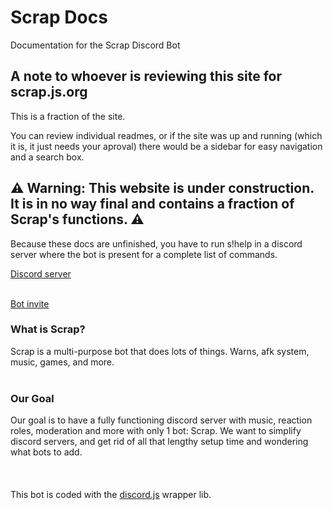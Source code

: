 
# Scrap Docs

Documentation for the Scrap Discord Bot

## A note to whoever is reviewing this site for scrap.js.org

This is a fraction of the site.

You can review individual readmes, or if the site was up and running (which it is, it just needs your aproval) there would be a sidebar for easy navigation and a search box.

## ⚠️ Warning: This website is under construction. It is in no way final and contains a fraction of Scrap's functions. ⚠️

Because these docs are unfinished, you have to run s!help in a discord server where the bot is present for a complete list of commands.

[Discord server](https://discord.gg/k6bMcs8CKA) 
<br/><br/>

[Bot invite](https://discord.com/oauth2/authorize?client_id=777879536138321930&scope=bot&permissions=8)
### What is Scrap?

Scrap is a multi-purpose bot that does lots of things. Warns, afk system, music, games, and more.
<br/><br/>

### Our Goal

Our goal is to have a fully functioning discord server with music, reaction roles, moderation and more with only 1 bot: Scrap. We want to simplify discord servers, and get rid of all that lengthy setup time and wondering what bots to add.
<br/><br/>
<br/><br/>
This bot is coded with the [discord.js](https://discord.js.org) wrapper lib.
